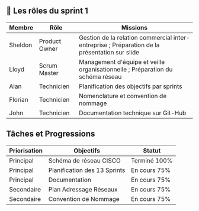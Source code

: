## 👥 Les rôles du sprint 1    
  
  
| Membre         | Rôle            |  Missions                               |
| -------------- | --------------- | --------------------------------------- |
|   Sheldon      | Product Owner   |  Gestion de la relation commercial inter-entreprise ; Préparation de la présentation sur slide     |
|   Lloyd        | Scrum Master    |  Management d'équipe et veille organisationnelle ; Préparation du schéma réseau  |
|   Alan         | Technicien      |  Planification des objectifs par sprints  |
|   Florian      | Technicien      |  Nomenclature et convention de nommage    |
|   John         | Technicien      |  Documentation technique sur Git-Hub      |


## Tâches et Progressions      

| Priorisation   | Objectifs                     | Statut                            |
| -------------- | ----------------------------- | --------------------------------- |
|   Principal    | Schéma de réseau CISCO        |  Terminé 100%                     |
|   Principal    | Planification des 13 Sprints  |  En cours 75%                     |
|   Principal    | Documentation                 |  En cours 75%                     |
|   Secondaire   | Plan Adressage Réseaux        |  En cours 75%                     |
|   Secondaire   | Convention de Nommage         |  En cours 75%                     |  

